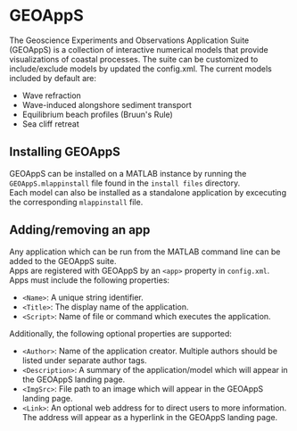 # GEOAppS

The Geoscience Experiments and Observations Application Suite (GEOAppS) is a collection of interactive numerical models that provide visualizations of coastal processes. The suite can be customized to include/exclude models by updated the config.xml.
The current models included by default are:
* Wave refraction
* Wave-induced alongshore sediment transport
* Equilibrium beach profiles (Bruun's Rule)
* Sea cliff retreat

## Installing GEOAppS
GEOAppS can be installed on a MATLAB instance by running the `GEOAppS.mlappinstall` file found in the `install files` directory.
<br>Each model can also be installed as a standalone application by excecuting the corresponding `mlappinstall` file.

## Adding/removing an app
Any application which can be run from the MATLAB command line can be added to the GEOAppS suite.
<br> Apps are registered with GEOAppS by an `<app>` property in `config.xml`. 
<br> Apps must include the following properties:
* `<Name>`: A unique string identifier.
* `<Title>`: The display name of the application.
* `<Script>`: Name of file or command which executes the application.

Additionally, the following optional properties are supported:
* `<Author>`: Name of the application creator. Multiple authors should be listed under separate author tags.
* `<Description>`: A summary of the application/model which will appear in the GEOAppS landing page.
* `<ImgSrc>`: File path to an image which will appear in the GEOAppS landing page.
* `<Link>`: An optional web address for to direct users to more information. The address will appear as a hyperlink in the GEOAppS landing page.
